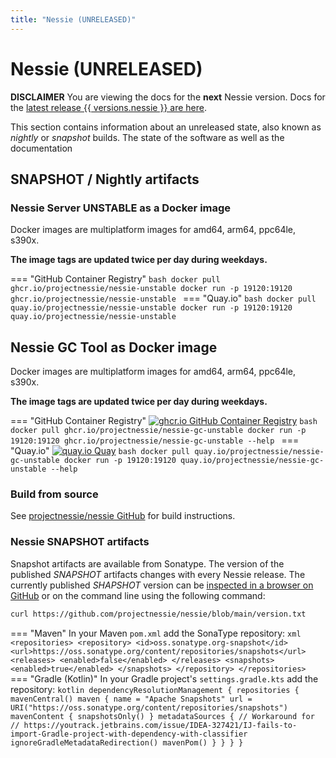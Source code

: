 ```yaml
---
title: "Nessie (UNRELEASED)"
---
```


# Nessie (UNRELEASED)

**DISCLAIMER** You are viewing the docs for the **next** Nessie version.
Docs for the [latest release {{ versions.nessie }} are here](../nessie-latest/index.md).

This section contains information about an unreleased state, also known as _nightly_ or _snapshot_
builds. The state of the software as well as the documentation 

## SNAPSHOT / Nightly artifacts

### Nessie Server UNSTABLE as a Docker image

Docker images are multiplatform images for amd64, arm64, ppc64le, s390x.

**The image tags are updated twice per day during weekdays.**

=== "GitHub Container Registry"
    ```bash
    docker pull ghcr.io/projectnessie/nessie-unstable
    docker run -p 19120:19120 ghcr.io/projectnessie/nessie-unstable
    ```
=== "Quay.io"
    ```bash
    docker pull quay.io/projectnessie/nessie-unstable
    docker run -p 19120:19120 quay.io/projectnessie/nessie-unstable
    ```

## Nessie GC Tool as Docker image

Docker images are multiplatform images for amd64, arm64, ppc64le, s390x.

**The image tags are updated twice per day during weekdays.**

=== "GitHub Container Registry"
    [![ghcr.io GitHub Container Registry](https://img.shields.io/maven-central/v/org.projectnessie.nessie/nessie?label=ghcr.io+Docker&logo=docker&color=3f6ec6&style=for-the-badge&logoColor=white)](https://github.com/projectnessie/nessie/pkgs/container/nessie-gc)
    ```bash
    docker pull ghcr.io/projectnessie/nessie-gc-unstable
    docker run -p 19120:19120 ghcr.io/projectnessie/nessie-gc-unstable --help
    ```
=== "Quay.io"
    [![quay.io Quay](https://img.shields.io/maven-central/v/org.projectnessie.nessie/nessie?label=quay.io+Docker&logo=docker&color=3f6ec6&style=for-the-badge&logoColor=white)](https://quay.io/repository/projectnessie/nessie-gc?tab=tags)
    ```bash
    docker pull quay.io/projectnessie/nessie-gc-unstable
    docker run -p 19120:19120 quay.io/projectnessie/nessie-gc-unstable --help
    ```

### Build from source

See [projectnessie/nessie GitHub](https://github.com/projectnessie/nessie) for build instructions.

### Nessie SNAPSHOT artifacts

Snapshot artifacts are available from Sonatype. The version of the published _SNAPSHOT_ artifacts
changes with every Nessie release. The currently published _SHAPSHOT_ version can be [inspected
in a browser on GitHub](https://github.com/projectnessie/nessie/blob/main/version.txt) or on the
command line using the following command:
```bash
curl https://github.com/projectnessie/nessie/blob/main/version.txt
```

=== "Maven"
    In your Maven `pom.xml` add the SonaType repository:
    ```xml
      <repositories>
        <repository>
          <id>oss.sonatype.org-snapshot</id>
          <url>https://oss.sonatype.org/content/repositories/snapshots</url>
          <releases>
            <enabled>false</enabled>
          </releases>
          <snapshots>
            <enabled>true</enabled>
          </snapshots>
        </repository>
      </repositories>
    ```
=== "Gradle (Kotlin)"
    In your Gradle project's `settings.gradle.kts` add the repository:
    ```kotlin
    dependencyResolutionManagement {
      repositories {
        mavenCentral()
        maven {
          name = "Apache Snapshots"
          url = URI("https://oss.sonatype.org/content/repositories/snapshots")
          mavenContent { snapshotsOnly() }
          metadataSources {
            // Workaround for
            // https://youtrack.jetbrains.com/issue/IDEA-327421/IJ-fails-to-import-Gradle-project-with-dependency-with-classifier
            ignoreGradleMetadataRedirection()
            mavenPom()
          }
        }
      }
    }
    ```
